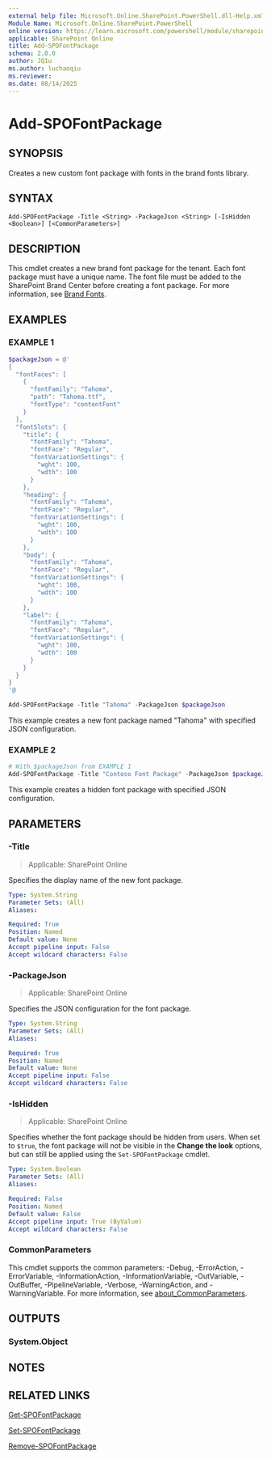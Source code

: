 ```yaml
---
external help file: Microsoft.Online.SharePoint.PowerShell.dll-Help.xml
Module Name: Microsoft.Online.SharePoint.PowerShell
online version: https://learn.microsoft.com/powershell/module/sharepoint-online/add-spofontpackage
applicable: SharePoint Online
title: Add-SPOFontPackage
schema: 2.0.0
author: JQ1u
ms.author: luchaoqiu
ms.reviewer:
ms.date: 08/14/2025
---
```


# Add-SPOFontPackage

## SYNOPSIS

Creates a new custom font package with fonts in the brand fonts library.

## SYNTAX

```
Add-SPOFontPackage -Title <String> -PackageJson <String> [-IsHidden <Boolean>] [<CommonParameters>]
```

## DESCRIPTION

This cmdlet creates a new brand font package for the tenant. Each font package must have a unique name. The font file must be added to the SharePoint Brand Center before creating a font package. For more information, see [Brand Fonts](/sharepoint/brand-fonts).

## EXAMPLES

### EXAMPLE 1

```powershell
$packageJson = @'
{
  "fontFaces": [
    {
      "fontFamily": "Tahoma",
      "path": "Tahoma.ttf",
      "fontType": "contentFont"
    }
  ],
  "fontSlots": {
    "title": {
      "fontFamily": "Tahoma",
      "fontFace": "Regular",
      "fontVariationSettings": {
        "wght": 100,
        "wdth": 100
      }
    },
    "heading": {
      "fontFamily": "Tahoma",
      "fontFace": "Regular",
      "fontVariationSettings": {
        "wght": 100,
        "wdth": 100
      }
    },
    "body": {
      "fontFamily": "Tahoma",
      "fontFace": "Regular",
      "fontVariationSettings": {
        "wght": 100,
        "wdth": 100
      }
    },
    "label": {
      "fontFamily": "Tahoma",
      "fontFace": "Regular",
      "fontVariationSettings": {
        "wght": 100,
        "wdth": 100
      }
    }
  }
}
'@

Add-SPOFontPackage -Title "Tahoma" -PackageJson $packageJson
```

This example creates a new font package named "Tahoma" with specified JSON configuration.

### EXAMPLE 2

```powershell
# With $packageJson from EXAMPLE 1
Add-SPOFontPackage -Title "Contoso Font Package" -PackageJson $packageJson -IsHidden $true
```

This example creates a hidden font package with specified JSON configuration.

## PARAMETERS

### -Title

> Applicable: SharePoint Online

Specifies the display name of the new font package.

```yaml
Type: System.String
Parameter Sets: (All)
Aliases:

Required: True
Position: Named
Default value: None
Accept pipeline input: False
Accept wildcard characters: False
```

### -PackageJson

> Applicable: SharePoint Online

Specifies the JSON configuration for the font package.

```yaml
Type: System.String
Parameter Sets: (All)
Aliases:

Required: True
Position: Named
Default value: None
Accept pipeline input: False
Accept wildcard characters: False
```

### -IsHidden

> Applicable: SharePoint Online

Specifies whether the font package should be hidden from users. When set to `$true`, the font package will not be visible in the **Change the look** options, but can still be applied using the `Set-SPOFontPackage` cmdlet.

```yaml
Type: System.Boolean
Parameter Sets: (All)
Aliases:

Required: False
Position: Named
Default value: False
Accept pipeline input: True (ByValue)
Accept wildcard characters: False
```

### CommonParameters

This cmdlet supports the common parameters: -Debug, -ErrorAction, -ErrorVariable, -InformationAction, -InformationVariable, -OutVariable, -OutBuffer, -PipelineVariable, -Verbose, -WarningAction, and -WarningVariable. For more information, see [about_CommonParameters](https://go.microsoft.com/fwlink/?LinkID=113216).

## OUTPUTS

### System.Object

## NOTES

## RELATED LINKS

[Get-SPOFontPackage](Get-SPOFontPackage.md)

[Set-SPOFontPackage](Set-SPOFontPackage.md)

[Remove-SPOFontPackage](Remove-SPOFontPackage.md)
